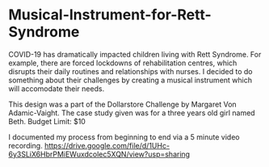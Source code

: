 # Musical-Instrument-for-Rett-Syndrome

COVID-19 has dramatically impacted children living with Rett Syndrome. For example, there are forced lockdowns of rehabilitation centres, which disrupts their daily routines and relationships with nurses.
I decided to do something about their challenges by creating a musical instrument which will accomodate their needs.

This design was a part of the Dollarstore Challenge by Margaret Von Adamic-Vaight. The case study given was for a three years old girl named Beth.
Budget Limit: $10

I documented my process from beginning to end via a 5 minute video recording.
https://drive.google.com/file/d/1UHc-6y3SLiX6HbrPMiEWuxdcolec5XQN/view?usp=sharing
